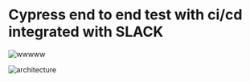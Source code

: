 # Cypress end to end test with ci/cd integrated with SLACK

![wwwww](https://github.com/daiyanrafi/cypress-e2e-with-CI-CD/assets/33730802/555ba958-536e-48d6-8863-7ccde5fab235)

![architecture](https://i.ytimg.com/vi/hnDPz7dognY/maxresdefault.jpg)